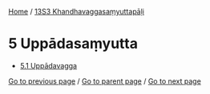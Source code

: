 
[Home](/) / [13S3 Khandhavaggasaṃyuttapāḷi](/tipitaka/13S3.md)

# 5 Uppādasaṃyutta

* [5.1 Uppādavagga](/tipitaka/13S3/5/5.1.md)

[Go to previous page](/tipitaka/13S3/4/4.1/4.1.10.md) / [Go to parent page](/tipitaka/13S3/0.md) / [Go to next page](/tipitaka/13S3/5/5.1.md)



